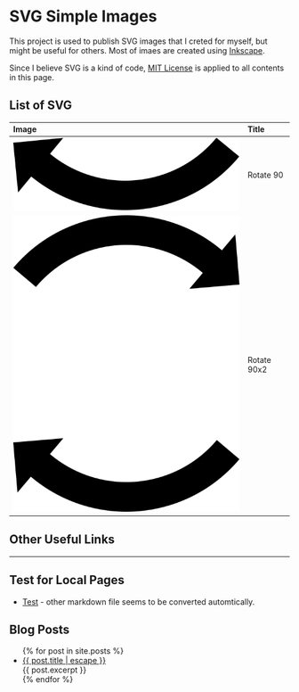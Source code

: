 # SVG Simple Images

This project is used to publish SVG images that I creted for myself, but might be useful for others.
Most of imaes are created using [Inkscape](https://inkscape.org/).

Since I believe SVG is a kind of code, [MIT License](LICENSE) is applied to all contents in this page.

## List of SVG

|Image|Title|
|:----|:----------|
|![](Arrow/Rotate_90.svg)|Rotate 90|
|![](Arrow/Rotate_90x2.svg)|Rotate 90x2|

## Other Useful Links

---

## Test for Local Pages

* [Test](docs/test.html) - other markdown file seems to be converted automtically.

## Blog Posts

<ul>
  {% for post in site.posts %}
    <li><a href="{{ post.url | relative_url }}">{{ post.title | escape }}</a><br />
    {{ post.excerpt }}
    </li>
  {% endfor %}
</ul>
